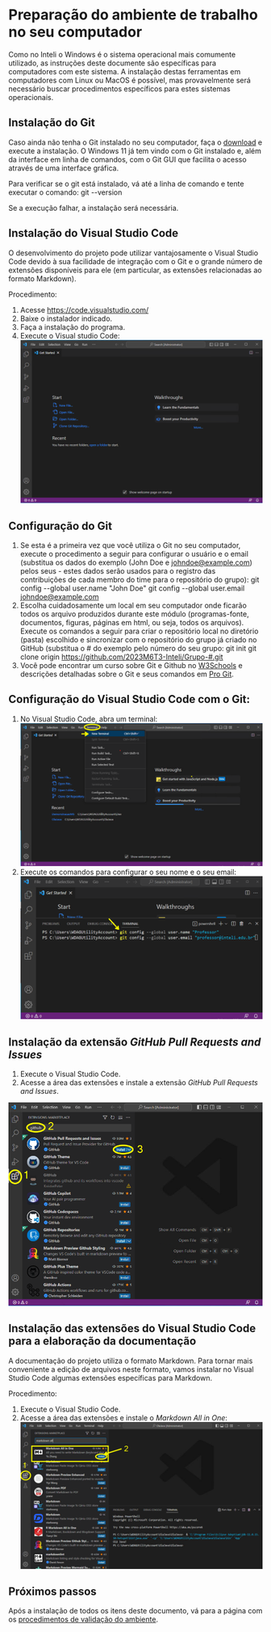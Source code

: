 # Preparação do ambiente de trabalho no seu computador

Como no Inteli o Windows é o sistema operacional mais comumente utilizado, as instruções deste documente são específicas para computadores com este sistema. A instalação destas ferramentas em computadores com Linux ou MacOS é possível, mas provavelmente será necessário buscar procedimentos específicos para estes sistemas operacionais.


## Instalação do Git

Caso ainda não tenha o Git instalado no seu computador, faça o [download](https://git-scm.com/downloads) e execute a instalação. O Windows 11 já tem vindo com o Git instalado e, além da interface em linha de comandos, com o Git GUI que facilita o acesso através de uma interface gráfica.

Para verificar se o git está instalado, vá até a linha de comando e tente executar o comando:
git --version

Se a execução falhar, a instalação será necessária.


## Instalação do Visual Studio Code

O desenvolvimento do projeto pode utilizar vantajosamente o Visual Studio Code devido à sua facilidade de integração com o Git e o grande número de extensões disponíveis para ele (em particular, as extensões relacionadas ao formato Markdown).

Procedimento:

1. Acesse https://code.visualstudio.com/
2. Baixe o instalador indicado.
3. Faça a instalação do programa.
4. Execute o Visual studio Code: ![Visual Studio Code.](./img/vscode.png)
   

## Configuração do Git

1. Se esta é a primeira vez que você utiliza o Git no seu computador, execute o procedimento a seguir para configurar o usuário e o email (substitua os dados do exemplo (John Doe e johndoe@example.com) pelos seus - estes dados serão usados para o registro das contribuições de cada membro do time para o repositório do grupo):
git config --global user.name "John Doe"
git config --global user.email johndoe@example.com
2. Escolha cuidadosamente um local em seu computador onde ficarão todos os arquivo produzidos durante este módulo (programas-fonte, documentos, figuras, páginas em html, ou seja, todos os arquivos). Execute os comandos a seguir para criar o repositório local no diretório (pasta) escolhido e sincronizar com o repositório do grupo já criado no GitHub (substitua o # do exemplo pelo número do seu grupo:
git init
git clone origin https://github.com/2023M6T3-Inteli/Grupo-#.git
3. Você pode encontrar um curso sobre Git e Github no [W3Schools](https://www.w3schools.com/git/) e descrições detalhadas sobre o Git e seus comandos em [Pro Git](https://git-scm.com/book/en/v2).

## Configuração do Visual Studio Code com o Git:

1. No Visual Studio Code, abra um terminal: ![Novo terminal no Visual Studio Code.](./img/vscode-new-terminal.png)
2. Execute os comandos para configurar o seu nome e o seu email: ![Configuração do nome do email no Git.](./img/vscode-git-config.png)


## Instalação da extensão *GitHub Pull Requests and Issues*

1. Execute o Visual Studio Code.
2. Acesse a área das extensões e instale a extensão *GitHub Pull Requests and Issues*.

![Instalação da extensão GitHub Pull Requests and Issues.](./img/vscode-ext-github.png)


## Instalação das extensões do Visual Studio Code para a elaboração da documentação

A documentação do projeto utiliza o formato Markdown. Para tornar mais conveniente a edição de arquivos neste formato, vamos instalar no Visual Studio Code algumas extensões específicas para Markdown.

Procedimento:

1. Execute o Visual Studio Code.
2. Acesse a área das extensões e instale o *Markdown All in One*: ![Instalação da extensão "Markdown All in One".](./img/vscode-markdown-extension.png)


## Próximos passos

Após a instalação de todos os itens deste documento, vá para a página com os [procedimentos de validação do ambiente](./validacao_aluno.md).
